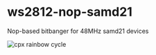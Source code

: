 # ws2812-nop-samd21
Nop-based bitbanger for 48MHz samd21 devices

![cpx rainbow cycle](https://media.giphy.com/media/EPYzBKymtpVK2j6b4B/giphy.gif)
